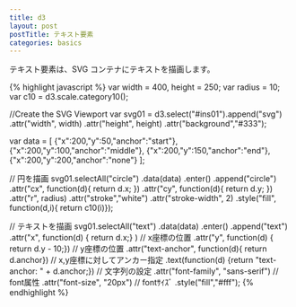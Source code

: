 ```yaml
---
title: d3
layout: post
postTitle: テキスト要素 
categories: basics
---
```


テキスト要素は、SVG コンテナにテキストを描画します。

<div id="ins01"></div>

{% highlight javascript %}
var width = 400, height = 250;
var radius = 10;
var c10 = d3.scale.category10();

//Create the SVG Viewport
var svg01 = d3.select("#ins01").append("svg")
                               .attr("width", width)
                               .attr("height", height)
                               .attr("background","#333");

var data = [
  {"x":200,"y":50,"anchor":"start"},
  {"x":200,"y":100,"anchor":"middle"},
  {"x":200,"y":150,"anchor":"end"},
  {"x":200,"y":200,"anchor":"none"}
];

// 円を描画
svg01.selectAll("circle")
      .data(data)
   .enter()
      .append("circle")
      .attr("cx", function(d){ return d.x; })
      .attr("cy", function(d){ return d.y; })
      .attr("r", radius)
      .attr("stroke","white")
      .attr("stroke-width", 2)
      .style("fill", function(d,i){ return c10(i)});  

// テキストを描画
svg01.selectAll("text")
   .data(data)
   .enter()
   .append("text")
   .attr("x", function(d) { return d.x;} ) // x座標の位置
   .attr("y", function(d) { return d.y - 10;}) // y座標の位置
   .attr("text-anchor", function(d){ return d.anchor}) // x,y座標に対してアンカー指定 
   .text(function(d) {return "text-anchor: " + d.anchor;})  // 文字列の設定
   .attr("font-family", "sans-serif") // font属性
   .attr("font-size", "20px") // fontｻｲｽﾞ
   .style("fill","#fff"); 
{% endhighlight %}

<script src="http://d3js.org/d3.v3.min.js" charset="utf-8"></script>
<script>
var width = 400, height = 250;
var radius = 10;
var c10 = d3.scale.category10();

//Create the SVG Viewport
var svg01 = d3.select("#ins01").append("svg")
                               .attr("width", width)
                               .attr("height", height)
                               .attr("background","#333");

var data = [
  {"x":200,"y":50,"anchor":"start"},
  {"x":200,"y":100,"anchor":"middle"},
  {"x":200,"y":150,"anchor":"end"},
  {"x":200,"y":200,"anchor":"none"}
];

svg01.selectAll("circle")
      .data(data)
   .enter()
      .append("circle")
      .attr("cx", function(d){ return d.x; })
      .attr("cy", function(d){ return d.y; })
      .attr("r", radius)
      .attr("stroke","white")
      .attr("stroke-width", 2)
      .style("fill", function(d,i){ return c10(i)});  

svg01.selectAll("text")
   .data(data)
   .enter()
   .append("text")
   .attr("x", function(d) { return d.x;} )
   .attr("y", function(d) { return d.y - 10;})
   .attr("text-anchor", function(d){ return d.anchor})
   .text(function(d) {return "text-anchor: " + d.anchor;})
   .attr("font-family", "sans-serif")
   .attr("font-size", "20px")
   .style("fill","#fff");


</script>